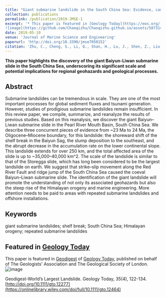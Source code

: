 ```yaml
---
title: "Giant submarine landslide in the South China Sea: Evidence, causes and implications"
collection: publications
permalink: /publication/2019-JMSE-1
excerpt: '* This paper is featured in [Geology Today](https://eos.org/). This paper highlights the discovery of the giant Baiyun-Liwan submarine slide in the South China Sea, underscoring its significant scale and potential implications for regional geohazards and geological processes.
![image](https://github.com/Chaoqizhu/Chaoqizhu.github.io/assets/58731405/75b6f850-0be1-4098-b548-17d8ac937dbd)'
date: 2019-05-10
venue: 'Journal of Marine Science and Engineering'
paperurl: 'http://doi.org/10.3390/jmse7050152'
citation: 'Zhu, C., Cheng, S., Li, Q., Shan, H., Lu, J., Shen, Z., Liu, X., & Jia, Y. (2019). Giant Submarine Landslide in the South China Sea: Evidence, Causes and Implications. Journal of Marine Science and Engineering, 7(5), 152'
---
```


**This paper highlights the discovery of the giant Baiyun-Liwan submarine slide in the South China Sea, underscoring its significant scale and potential implications for regional geohazards and geological processes.**

## Abstract
Submarine landslides can be tremendous in scale. They are one of the most important processes for global sediment fluxes and tsunami generation. However, studies of prodigious submarine landslides remain insufficient. In this review paper, we compile, summarize, and reanalyze the results of previous studies. Based on this reanalysis, we discover the giant Baiyun–Liwan submarine slide in the Pearl River Mouth Basin, South China Sea. We describe three concurrent pieces of evidence from ~23 Ma to 24 Ma, the Oligocene–Miocene boundary, for this landslide: the shoreward shift of the shelf break in the Baiyun Sag, the slump deposition to the southeast, and the abrupt decrease in the accumulation rate on the lower continental slope. This landslide extends for over 250 km, and the total affected area of the slide is up to ~35,000–40,000 km^2. The scale of the landslide is similar to that of the Storegga slide, which has long been considered to be the largest landslide on earth. We suggest that strike–slip movement along the Red River Fault and ridge jump of the South China Sea caused the coeval Baiyun–Liwan submarine slide. The identification of the giant landslide will promote the understanding of not only its associated geohazards but also the steep rise of the Himalayan orogeny and marine engineering. More attention needs to be paid to areas with repeated submarine landslides and offshore installations.

## Keywords
giant submarine landslides; shelf break; South China Sea; Himalayan orogeny; repeated submarine landslides

## Featured in [Geology Today](https://eos.org/)
This paper is featured in [Geodigest](https://onlinelibrary.wiley.com/doi/full/10.1111/gto.12464) of [Geology Today](https://eos.org/), published on behalf of The Geologists' Association and The Geological Society of London.
![image](https://github.com/Chaoqizhu/Chaoqizhu.github.io/assets/58731405/75b6f850-0be1-4098-b548-17d8ac937dbd)

Geodigest-World’s Largest Landslide. Geology Today, 35(4), 122-134. [http://doi.org/10.1111/gto.12277](https://onlinelibrary.wiley.com/doi/full/10.1111/gto.12464)

